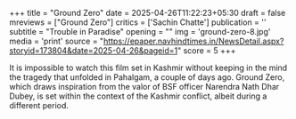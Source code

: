 +++
title = "Ground Zero"
date = 2025-04-26T11:22:23+05:30
draft = false
mreviews = ["Ground Zero"]
critics = ['Sachin Chatte']
publication = ''
subtitle = "Trouble in Paradise"
opening = ""
img = 'ground-zero-8.jpg'
media = 'print'
source = "https://epaper.navhindtimes.in/NewsDetail.aspx?storyid=173804&date=2025-04-26&pageid=1"
score = 5
+++

It is impossible to watch this film set in Kashmir without keeping in the mind the tragedy that unfolded in Pahalgam, a couple of days ago. Ground Zero, which draws inspiration from the valor of BSF officer Narendra Nath Dhar Dubey, is set within the context of the Kashmir conflict, albeit during a different period.
